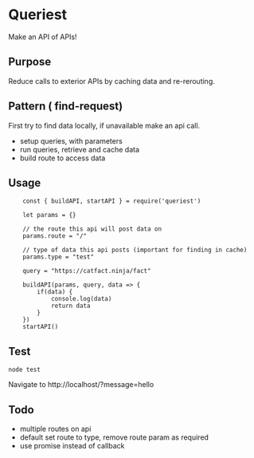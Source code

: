 # Queriest
Make an API of APIs!

## Purpose
Reduce calls to exterior APIs by caching data and re-rerouting.

## Pattern ( find-request)
First try to find data locally, if unavailable make an api call.

- setup queries, with parameters
- run queries, retrieve and cache data
- build route to access data


## Usage
```
    const { buildAPI, startAPI } = require('queriest')

    let params = {}

    // the route this api will post data on
    params.route = "/" 

    // type of data this api posts (important for finding in cache)
    params.type = "test"

    query = "https://catfact.ninja/fact"

    buildAPI(params, query, data => {
        if(data) {
            console.log(data)
            return data
        }
    })
    startAPI()
```

## Test
```
node test
```
Navigate to http://localhost/?message=hello

## Todo
- multiple routes on api
- default set route to type, remove route param as required
- use promise instead of callback